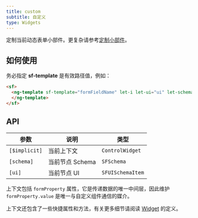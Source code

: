 ```yaml
---
title: custom
subtitle: 自定义
type: Widgets
---
```


定制当前动态表单小部件。更复杂请参考[定制小部件](/form/customize)。

## 如何使用

务必指定 **sf-template** 是有效路径值，例如：

```html
<sf>
  <ng-template sf-template="formFieldName" let-i let-ui="ui" let-schema="schema">
  </ng-template>
</sf>
```

## API

| 参数          | 说明            | 类型             |
| ------------- | --------------- | ---------------- |
| `[$implicit]` | 当前上下文      | `ControlWidget`  |
| `[schema]`    | 当前节点 Schema | `SFSchema`       |
| `[ui]`        | 当前节点 UI     | `SFUISchemaItem` |

上下文包括 `formProperty` 属性，它是传递数据的唯一中间层，因此维护 `formProperty.value` 是唯一与自定义组件通信的媒介。

上下文还包含了一些快捷属性和方法，有关更多细节请阅读 [Widget](https://github.com/hbyunzai/yelon/blob/master/packages/form/src/widget.ts) 的定义。
